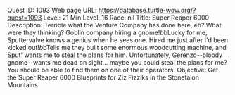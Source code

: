 Quest ID: 1093
Web page URL: https://database.turtle-wow.org/?quest=1093
Level: 21
Min Level: 16
Race: nil
Title: Super Reaper 6000
Description: Terrible what the Venture Company has done here, eh? What were they thinking? Goblin company hiring a gnome!$b$bLucky for me, Sputtervalve knows a genius when he sees one. Hired me just after I'd been kicked out!$b$bTells me they built some enormous woodcutting machine, and Sput' wants me to steal the plans for him. Unfortunately, Gerenzo--bloody gnome--wants me dead on sight... maybe you could steal the plans for me? You should be able to find them on one of their operators.
Objective: Get the Super Reaper 6000 Blueprints for Ziz Fizziks in the Stonetalon Mountains.

